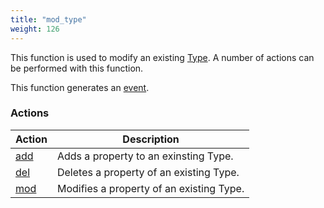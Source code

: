 ```yaml
---
title: "mod_type"
weight: 126
---
```


This function is used to modify an existing [Type](../../data-types/type). A number of actions can be performed with this function.

This function generates an [event](../../overview/events).

### Actions

Action | Description
------ | -----------
[add](./add) | Adds a property to an exinsting Type.
[del](./del) | Deletes a property of an existing Type.
[mod](./mod) | Modifies a property of an existing Type.
